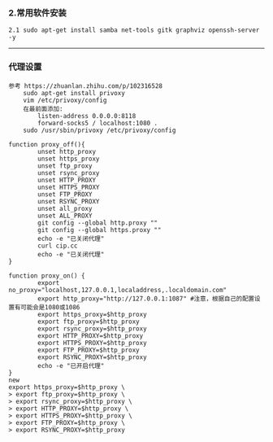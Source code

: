 ### 2.常用软件安装

    2.1 sudo apt-get install samba net-tools gitk graphviz openssh-server -y

___
### 代理设置

	参考 https://zhuanlan.zhihu.com/p/102316528
		sudo apt-get install privoxy
		vim /etc/privoxy/config
		在最前面添加:
			listen-address 0.0.0.0:8118
			forward-socks5 / localhost:1080 .
		sudo /usr/sbin/privoxy /etc/privoxy/config
	
	function proxy_off(){
			unset http_proxy
			unset https_proxy
			unset ftp_proxy
			unset rsync_proxy
			unset HTTP_PROXY
			unset HTTPS_PROXY
			unset FTP_PROXY
			unset RSYNC_PROXY
			unset all_proxy
			unset ALL_PROXY
			git config --global http.proxy ""
			git config --global https.proxy ""
			echo -e "已关闭代理"
			curl cip.cc
			echo -e "已关闭代理"
	}

	function proxy_on() {
			export no_proxy="localhost,127.0.0.1,localaddress,.localdomain.com"
			export http_proxy="http://127.0.0.1:1087" #注意，根据自己的配置设置有可能会是1080或1086
			export https_proxy=$http_proxy
			export ftp_proxy=$http_proxy
			export rsync_proxy=$http_proxy
			export HTTP_PROXY=$http_proxy
			export HTTPS_PROXY=$http_proxy
			export FTP_PROXY=$http_proxy
			export RSYNC_PROXY=$http_proxy
			echo -e "已开启代理"
	}
    new
    export https_proxy=$http_proxy \
    > export ftp_proxy=$http_proxy \
    > export rsync_proxy=$http_proxy \
    > export HTTP_PROXY=$http_proxy \
    > export HTTPS_PROXY=$http_proxy \
    > export FTP_PROXY=$http_proxy \
    > export RSYNC_PROXY=$http_proxy

